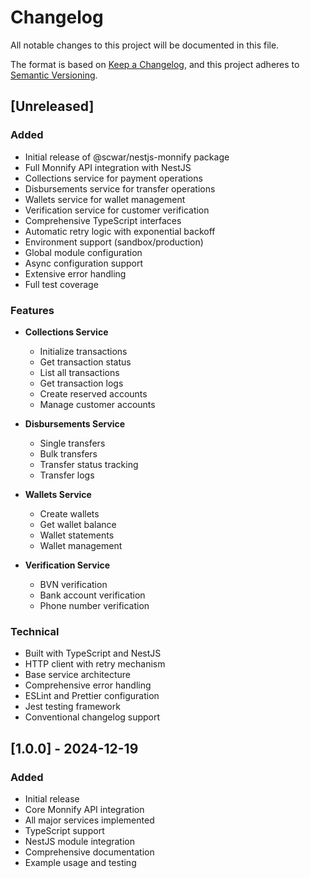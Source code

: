 # Changelog

All notable changes to this project will be documented in this file.

The format is based on [Keep a Changelog](https://keepachangelog.com/en/1.0.0/),
and this project adheres to [Semantic Versioning](https://semver.org/spec/v2.0.0.html).

## [Unreleased]

### Added
- Initial release of @scwar/nestjs-monnify package
- Full Monnify API integration with NestJS
- Collections service for payment operations
- Disbursements service for transfer operations
- Wallets service for wallet management
- Verification service for customer verification
- Comprehensive TypeScript interfaces
- Automatic retry logic with exponential backoff
- Environment support (sandbox/production)
- Global module configuration
- Async configuration support
- Extensive error handling
- Full test coverage

### Features
- **Collections Service**
  - Initialize transactions
  - Get transaction status
  - List all transactions
  - Get transaction logs
  - Create reserved accounts
  - Manage customer accounts

- **Disbursements Service**
  - Single transfers
  - Bulk transfers
  - Transfer status tracking
  - Transfer logs

- **Wallets Service**
  - Create wallets
  - Get wallet balance
  - Wallet statements
  - Wallet management

- **Verification Service**
  - BVN verification
  - Bank account verification
  - Phone number verification

### Technical
- Built with TypeScript and NestJS
- HTTP client with retry mechanism
- Base service architecture
- Comprehensive error handling
- ESLint and Prettier configuration
- Jest testing framework
- Conventional changelog support

## [1.0.0] - 2024-12-19

### Added
- Initial release
- Core Monnify API integration
- All major services implemented
- TypeScript support
- NestJS module integration
- Comprehensive documentation
- Example usage and testing
